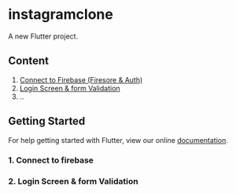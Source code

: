 # instagramclone

A new Flutter project.

## Content

1.  [Connect to Firebase (Firesore & Auth)](#firebase)
2.  [Login Screen & form Validation](#login_screen)
3.  ..

## Getting Started

For help getting started with Flutter, view our online
[documentation](https://flutter.io/).

### <a name="login_screen"></a> 1. Connect to firebase

### <a name="login_screen"></a> 2. Login Screen & form Validation
